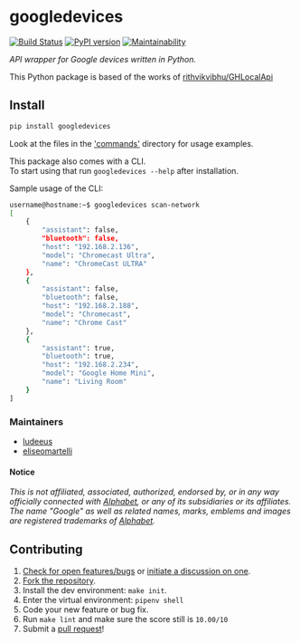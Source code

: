 # googledevices

[![Build Status][travis_status]][travis]
[![PyPI version][pypi_badge]][pypi]
[![Maintainability][maintainability-badge]][maintainability-url]

_API wrapper for Google devices written in Python._

This Python package is based of the works of [rithvikvibhu/GHLocalApi][GHLocalApi]

## Install

```bash
pip install googledevices
```

Look at the files in the ['commands'][commands] directory for usage examples.

This package also comes with a CLI.  
To start using that run `googledevices --help` after installation.

Sample usage of the CLI:

```bash
username@hostname:~$ googledevices scan-network
[
    {
        "assistant": false,
        "bluetooth": false,
        "host": "192.168.2.136",
        "model": "Chromecast Ultra",
        "name": "ChromeCast ULTRA"
    },
    {
        "assistant": false,
        "bluetooth": false,
        "host": "192.168.2.188",
        "model": "Chromecast",
        "name": "Chrome Cast"
    },
    {
        "assistant": true,
        "bluetooth": true,
        "host": "192.168.2.234",
        "model": "Google Home Mini",
        "name": "Living Room"
    }
]
```

### Maintainers

- [ludeeus][ludeeus]
- [eliseomartelli][eliseomartelli]

#### Notice

_This is not affiliated, associated, authorized, endorsed by, or in any way officially connected with [Alphabet][alphabet], or any of its subsidiaries or its affiliates. The name "Google" as well as related names, marks, emblems and images are registered trademarks of [Alphabet][alphabet]._


## Contributing

1. [Check for open features/bugs][issues]
  or [initiate a discussion on one][issues-new].
2. [Fork the repository][fork].
3. Install the dev environment: `make init`.
4. Enter the virtual environment: `pipenv shell`
5. Code your new feature or bug fix.
6. Run `make lint` and make sure the score still is `10.00/10`
7. Submit a [pull request][pull-request]!

[alphabet]: https://abc.xyz/
[commands]: https://github.com/ludeeus/googledevices/tree/master/googledevices/cli/commands
[eliseomartelli]: https://github.com/eliseomartelli
[fork]: https://github.com/ludeeus/googledevices/fork
[GHLocalApi]: https://github.com/rithvikvibhu/GHLocalApi
[issues]: https://github.com/ludeeus/googledevices/issues
[issues-new]: https://github.com/ludeeus/googledevices/issues/new
[ludeeus]: https://github.com/ludeeus
[maintainability-badge]: https://api.codeclimate.com/v1/badges/7c88f618d3668ac24a22/maintainability
[maintainability-url]: https://codeclimate.com/github/ludeeus/googledevices/maintainability
[travis]: https://travis-ci.com/ludeeus/googledevices
[travis_status]: https://travis-ci.com/ludeeus/googledevices.svg?branch=master
[pull-request]: https://github.com/ludeeus/googledevices/compare
[pypi]:https://pypi.org/project/googledevices/
[pypi_badge]: https://badge.fury.io/py/googledevices.svg